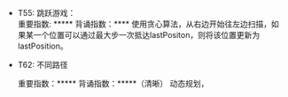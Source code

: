 * T55: 跳跃游戏：  
  重要指数: *****
  背诵指数：****
  使用贪心算法，从右边开始往左边扫描，如果某一个位置可以通过最大步一次抵达lastPositon，则将该位置更新为lastPosition。

* T62: 不同路径

  重要指数：*****
  背诵指数：*****（清晰）
  动态规划，
